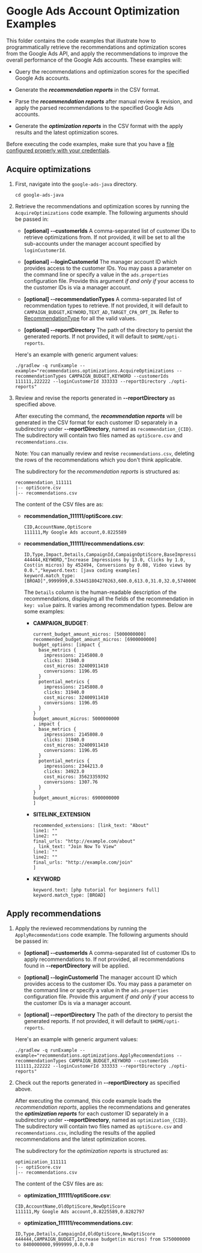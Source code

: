 # Google Ads Account Optimization Examples

This folder contains the code examples that illustrate how to programmatically
retrieve the recommendations and optimization scores from the Google Ads API,
and apply the recommendations to improve the overall performance of the Google
Ads accounts. These examples will:

*   Query the recommendations and optimization scores for the specified Google
    Ads accounts.

*   Generate the ***recommendation reports*** in the CSV format.

*   Parse the ***recommendation reports*** after manual review & revision, and
    apply the parsed recommendations to the specified Google Ads accounts.

*   Generate the ***optimization reports*** in the CSV format with the apply
    results and the latest optimization scores.

Before executing the code examples, make sure that you have a
[file configured properly with your credentials](https://developers.google.com/google-ads/api/docs/client-libs/java/config-file).

## Acquire optimizations

1.  First, navigate into the `google-ads-java` directory.

    ```
    cd google-ads-java
    ```

1.  Retrieve the recommendations and optimization scores by running the
    `AcquireOptimizations` code example. The following arguments should be
    passed in:

    *   **[optional] --customerIds** A comma-separated list of customer IDs to
        retrieve optimizations from. If not provided, it will be set to all the
        sub-accounts under the manager account specified by `loginCustomerId`.

    *   **[optional] --loginCustomerId** The manager account ID which provides
        access to the customer IDs. You may pass a parameter on the command line
        or specify a value in the `ads.properties` configuration file. Provide
        this argument *if and only if* your access to the customer IDs is via a
        manager account.

    *   **[optional] --recommendationTypes** A comma-separated list of
        recommendation types to retrieve. If not provided, it will default to
        `CAMPAIGN_BUDGET,KEYWORD,TEXT_AD,TARGET_CPA_OPT_IN`. Refer to
        [RecommendationType](https://developers.google.com/google-ads/api/reference/rpc/latest/RecommendationTypeEnum.RecommendationType)
        for all the valid values.

    *   **[optional] --reportDirectory** The path of the directory to persist
        the generated reports. If not provided, it will default to
        `$HOME/opti-reports`.

    Here's an example with generic argument values:

    ```
    ./gradlew -q runExample --example="recommendations.optimizations.AcquireOptimizations --recommendationTypes CAMPAIGN_BUDGET,KEYWORD --customerIds 111111,222222 --loginCustomerId 333333 --reportDirectory ./opti-reports"
    ```

1.  Review and revise the reports generated in **--reportDirectory** as
    specified above.

    After executing the command, the ***recommendation reports*** will be
    generated in the CSV format for each customer ID separately in a
    subdirectory under **--reportDirectory**, named as `recommendation_{CID}`.
    The subdirectory will contain two files named as `optiScore.csv` and
    `recommendations.csv`.

    Note: You can manually review and revise `recommendations.csv`, deleting the
    rows of the recommendations which you don't think applicable.

    The subdirectory for the *recommendation reports* is structured as:

    ```
    recommendation_111111
    |-- optiScore.csv
    |-- recommendations.csv
    ```

    The content of the CSV files are as:

    *   **recommendation_111111/optiScore.csv**:

        ```
        CID,AccountName,OptiScore
        111111,My Google Ads account,0.8225589
        ```

    *   **recommendation_111111/recommendations.csv**:

        ```
        ID,Type,Impact,Details,CampaignId,CampaignOptiScore,BaseImpressions,PotentialImpressions,BaseClicks,PotentialClicks,BaseCost,PotentialCost,BaseConversions,PotentialConversions,BaseVideoViews,PotentialVideoViews
        444444,KEYWORD,"Increase Impressions by 13.0, Clicks by 1.0, Cost(in micros) by 452494, Conversions by 0.08, Video views by 0.0.","keyword.text: [java coding examples]
        keyword.match_type: [BROAD]",9999999,0.534451804270263,600.0,613.0,31.0,32.0,5740000,6192494,0.0,0.08,0.0,0.0
        ```

        The `Details` column is the human-readable description of the
        recommendations, displaying all the fields of the recommendation in
        `key: value` pairs. It varies among recommendation types. Below are some
        examples:

        *   **CAMPAIGN_BUDGET**:

            ```
            current_budget_amount_micros: [5000000000]
            recommended_budget_amount_micros: [6900000000]
            budget_options: [impact {
              base_metrics {
                impressions: 2145808.0
                clicks: 31940.0
                cost_micros: 32400911410
                conversions: 1196.05
              }
              potential_metrics {
                impressions: 2145808.0
                clicks: 31940.0
                cost_micros: 32400911410
                conversions: 1196.05
              }
            }
            budget_amount_micros: 5000000000
            , impact {
              base_metrics {
                impressions: 2145808.0
                clicks: 31940.0
                cost_micros: 32400911410
                conversions: 1196.05
              }
              potential_metrics {
                impressions: 2344213.0
                clicks: 34923.0
                cost_micros: 35623359392
                conversions: 1307.76
              }
            }
            budget_amount_micros: 6900000000
            ]
            ```

        *   **SITELINK_EXTENSION**

            ```
            recommended_extensions: [link_text: "About"
            line1: ""
            line2: ""
            final_urls: "http://example.com/about"
            , link_text: "Join Now To View"
            line1: ""
            line2: ""
            final_urls: "http://example.com/join"
            ]
            ```

        *   **KEYWORD**

            ```
            keyword.text: [php tutorial for beginners full]
            keyword.match_type: [BROAD]
            ```

## Apply recommendations

1.  Apply the reviewed recommendations by running the `ApplyRecommendations`
    code example. The following arguments should be passed in:

    *   **[optional] --customerIds** A comma-separated list of customer IDs to
        apply recommendations to. If not provided, all recommendations found in
        **--reportDirectory** will be applied.

    *   **[optional] --loginCustomerId** The manager account ID which provides
        access to the customer IDs. You may pass a parameter on the command line
        or specify a value in the `ads.properties` configuration file. Provide
        this argument *if and only if* your access to the customer IDs is via a
        manager account.

    *   **[optional] --reportDirectory** The path of the directory to persist
        the generated reports. If not provided, it will default to
        `$HOME/opti-reports`.

    Here's an example with generic argument values:

    ```
    ./gradlew -q runExample --example="recommendations.optimizations.ApplyRecommendations --recommendationTypes CAMPAIGN_BUDGET,KEYWORD --customerIds 111111,222222 --loginCustomerId 333333 --reportDirectory ./opti-reports"
    ```

1.  Check out the reports generated in **--reportDirectory** as specified above.

    After executing the command, this code example loads the *recommendation
    reports*, applies the recommendations and generates the ***optimization
    reports*** for each customer ID separately in a subdirectory under
    **--reportDirectory**, named as `optimization_{CID}`. The subdirectory will
    contain two files named as `optiScore.csv` and `recommendations.csv`,
    including the results of the applied recommendations and the latest
    optimization scores.

    The subdirectory for the *optimization reports* is structured as:

    ```
    optimization_111111
    |-- optiScore.csv
    |-- recommendations.csv
    ```

    The content of the CSV files are as:

    *   **optimization_111111/optiScore.csv**:

    ```
    CID,AccountName,OldOptiScore,NewOptiScore
    111111,My Google Ads account,0.8225589,0.8282797
    ```

    *   **optimization_111111/recommendations.csv**:

    ```
    ID,Type,Details,CampaignId,OldOptiScore,NewOptiScore
    444444,CAMPAIGN_BUDGET,Increase budget(in micros) from 5750000000 to 8400000000,9999999,0.0,0.0
    ```
